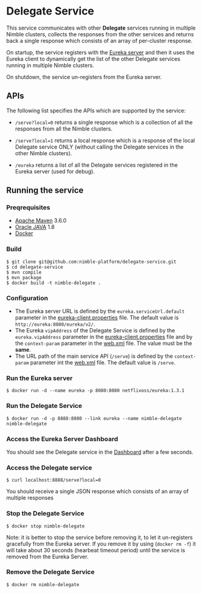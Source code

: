 # Delegate Service

This service communicates with other **Delegate** services running in multiple Nimble clusters, collects the responses from the other services and returns back a single response which consists of an array of per-cluster response.

On startup, the service registers with the [Eureka server](https://github.com/Netflix/eureka) and then it uses the Eureka client to dynamically get the list of the other Delegate services running in multiple Nimble clusters.

On shutdown, the service un-registers from the Eureka server.

## APIs

The following list specifies the APIs which are supported by the service:

* `/serve?local=0` returns a single response which is a collection of all the responses from all the Nimble clusters.

* `/serve?local=1` returns a local response which is a response of the local Delegate service ONLY (without calling the Delegate services in the other Nimble clusters).

* `/eureka` returns a list of all the Delegate services registered in the Eureka server (used for debug).

## Running the service

### Preqrequisites

* [Apache Maven](https://maven.apache.org/) 3.6.0
* [Oracle JAVA](https://www.oracle.com/java/) 1.8
* [Docker](https://www.docker.com/)

### Build

```shell
$ git clone git@github.com:nimble-platform/delegate-service.git
$ cd delegate-service
$ mvn compile
$ mvn package
$ docker build -t nimble-delegate .
```

### Configuration

* The Eureka server URL is defined by the `eureka.serviceUrl.default` parameter in the [eureka-client.properties](../master/src/main/resources/eureka-client.properties
) file. The default value is `http://eureka:8080/eureka/v2/`.
* The Eureka `vipAddress` of the Delegate Service is defined by the `eureka.vipAddress` parameter in the [eureka-client.properties](../master/src/main/resources/eureka-client.properties
) file and by the `context-param` parameter in the [web.xml](../blob/master/WEB-INF/web.xml) file. The value must be the **same**.
* The URL path of the main service API (`/serve`) is defined by the `context-param` parameter int the [web.xml](../master/WEB-INF/web.xml) file. The default value is `/serve`. 

### Run the Eureka server

```shell
$ docker run -d --name eureka -p 8080:8080 netflixoss/eureka:1.3.1
```

### Run the Delegate Service

```shell
$ docker run -d -p 8888:8080 --link eureka --name nimble-delegate nimble-delegate 
```

### Access the Eureka Server Dashboard

You should see the Delegate service in the [Dashboard](http://localhost:8080/eureka) after a few seconds.

### Access the Delegate service

```shell
$ curl localhost:8888/serve?local=0
```
You should receive a single JSON response which consists of an array of multiple responses

### Stop the Delegate Service

```shell
$ docker stop nimble-delegate
```

Note: it is better to stop the service before removing it, to let it un-registers gracefully from the Eureka server. If you remove it by using (`docker rm -f`) it will take about 30 seconds (hearbeat timeout period) until the service is removed from the Eureka Server.

### Remove the Delegate Service

```shell
$ docker rm nimble-delegate
```
